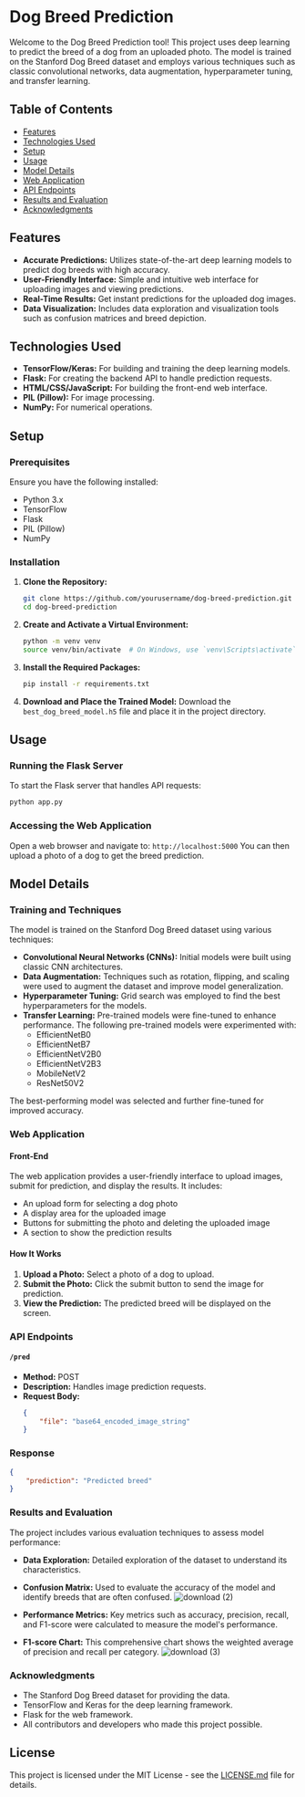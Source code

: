 # Dog Breed Prediction

Welcome to the Dog Breed Prediction tool! This project uses deep learning to predict the breed of a dog from an uploaded photo. The model is trained on the Stanford Dog Breed dataset and employs various techniques such as classic convolutional networks, data augmentation, hyperparameter tuning, and transfer learning.

## Table of Contents
- [Features](#features)
- [Technologies Used](#technologies-used)
- [Setup](#setup)
- [Usage](#usage)
- [Model Details](#model-details)
- [Web Application](#web-application)
- [API Endpoints](#api-endpoints)
- [Results and Evaluation](#results-and-evaluation)
- [Acknowledgments](#acknowledgments)

## Features
- **Accurate Predictions:** Utilizes state-of-the-art deep learning models to predict dog breeds with high accuracy.
- **User-Friendly Interface:** Simple and intuitive web interface for uploading images and viewing predictions.
- **Real-Time Results:** Get instant predictions for the uploaded dog images.
- **Data Visualization:** Includes data exploration and visualization tools such as confusion matrices and breed depiction.

## Technologies Used
- **TensorFlow/Keras:** For building and training the deep learning models.
- **Flask:** For creating the backend API to handle prediction requests.
- **HTML/CSS/JavaScript:** For building the front-end web interface.
- **PIL (Pillow):** For image processing.
- **NumPy:** For numerical operations.

## Setup
### Prerequisites
Ensure you have the following installed:
- Python 3.x
- TensorFlow
- Flask
- PIL (Pillow)
- NumPy

### Installation
1. **Clone the Repository:**
    ```bash
    git clone https://github.com/yourusername/dog-breed-prediction.git
    cd dog-breed-prediction
    ```

2. **Create and Activate a Virtual Environment:**
    ```bash
    python -m venv venv
    source venv/bin/activate  # On Windows, use `venv\Scripts\activate`
    ```

3. **Install the Required Packages:**
    ```bash
    pip install -r requirements.txt
    ```

4. **Download and Place the Trained Model:**
   Download the `best_dog_breed_model.h5` file and place it in the project directory.

## Usage
### Running the Flask Server
To start the Flask server that handles API requests:
```bash
python app.py
```

### Accessing the Web Application
Open a web browser and navigate to:
```http://localhost:5000```
You can then upload a photo of a dog to get the breed prediction.

## Model Details

### Training and Techniques

The model is trained on the Stanford Dog Breed dataset using various techniques:

- **Convolutional Neural Networks (CNNs):** Initial models were built using classic CNN architectures.
- **Data Augmentation:** Techniques such as rotation, flipping, and scaling were used to augment the dataset and improve model generalization.
- **Hyperparameter Tuning:** Grid search was employed to find the best hyperparameters for the models.
- **Transfer Learning:** Pre-trained models were fine-tuned to enhance performance. The following pre-trained models were experimented with:
  - EfficientNetB0
  - EfficientNetB7
  - EfficientNetV2B0
  - EfficientNetV2B3
  - MobileNetV2
  - ResNet50V2

The best-performing model was selected and further fine-tuned for improved accuracy.

### Web Application

#### Front-End

The web application provides a user-friendly interface to upload images, submit for prediction, and display the results. It includes:

- An upload form for selecting a dog photo
- A display area for the uploaded image
- Buttons for submitting the photo and deleting the uploaded image
- A section to show the prediction results

#### How It Works

1. **Upload a Photo:** Select a photo of a dog to upload.
2. **Submit the Photo:** Click the submit button to send the image for prediction.
3. **View the Prediction:** The predicted breed will be displayed on the screen.

### API Endpoints

#### `/pred`

- **Method:** POST
- **Description:** Handles image prediction requests.
- **Request Body:**
  ```json
  {
      "file": "base64_encoded_image_string"
  }

### Response

```json
{
    "prediction": "Predicted breed"
}
```

### Results and Evaluation

The project includes various evaluation techniques to assess model performance:

- **Data Exploration:** Detailed exploration of the dataset to understand its characteristics.
- **Confusion Matrix:** Used to evaluate the accuracy of the model and identify breeds that are often confused.
  ![download (2)](https://github.com/VladKuzR/DogsBreeds/assets/123952016/904fdbdd-4b53-4498-bc7e-9d69e4791cfb)

- **Performance Metrics:** Key metrics such as accuracy, precision, recall, and F1-score were calculated to measure the model's performance.
- **F1-score Chart:** This comprehensive chart shows the weighted average of precision and recall per category.
![download (3)](https://github.com/VladKuzR/DogsBreeds/assets/123952016/19f056b3-5e7d-4bc0-bfdc-ca5f7c49a564)

### Acknowledgments

- The Stanford Dog Breed dataset for providing the data.
- TensorFlow and Keras for the deep learning framework.
- Flask for the web framework.
- All contributors and developers who made this project possible.

## License

This project is licensed under the MIT License - see the [LICENSE.md](LICENSE.md) file for details.

